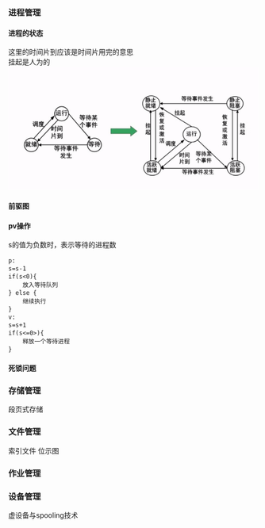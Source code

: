 ### 进程管理
#### 进程的状态  
这里的时间片到应该是时间片用完的意思  
挂起是人为的  
<img src="os_state.png" style="width:600px;">  

#### 前驱图  
#### pv操作  
s的值为负数时，表示等待的进程数
```
p:
s=s-1
if(s<0){
    放入等待队列
} else {
    继续执行
}
v:
s=s+1
if(s<=0>){
    释放一个等待进程
}
```
#### 死锁问题

### 存储管理
段页式存储
### 文件管理
索引文件
位示图
### 作业管理
### 设备管理
虚设备与spooling技术